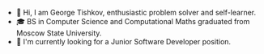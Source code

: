 - 👋 Hi, I am George Tishkov, enthusiastic problem solver and self-learner.
- 🎓 BS in Computer Science and Computational Maths graduated from Moscow State University.
- 👀 I'm currently looking for a Junior Software Developer position.

<!---
trekol1/trekol1 is a ✨ special ✨ repository because its `README.md` (this file) appears on your GitHub profile.
You can click the Preview link to take a look at your changes.
--->
